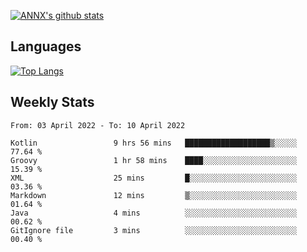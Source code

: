 [![ANNX's github stats](https://github-readme-stats.vercel.app/api?username=NXAN2901&count_private=true&show_icons=true&theme=vue)](https://github.com/NXAN2901)

## Languages
[![Top Langs](https://github-readme-stats.vercel.app/api/top-langs/?username=NXAN2901)](https://github.com/NXAN2901)

## Weekly Stats
<!--START_SECTION:waka-->

```text
From: 03 April 2022 - To: 10 April 2022

Kotlin                 9 hrs 56 mins   ███████████████████▒░░░░░   77.64 %
Groovy                 1 hr 58 mins    ████░░░░░░░░░░░░░░░░░░░░░   15.39 %
XML                    25 mins         █░░░░░░░░░░░░░░░░░░░░░░░░   03.36 %
Markdown               12 mins         ▒░░░░░░░░░░░░░░░░░░░░░░░░   01.64 %
Java                   4 mins          ░░░░░░░░░░░░░░░░░░░░░░░░░   00.62 %
GitIgnore file         3 mins          ░░░░░░░░░░░░░░░░░░░░░░░░░   00.40 %
```

<!--END_SECTION:waka-->
